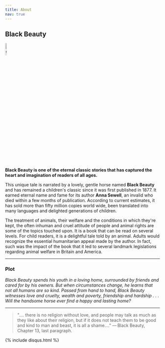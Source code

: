 ```yaml
---
title: About
nav: true
---
```


## Black Beauty
<div><img src="{{ "/images/BB1.jpg" | absolute_url }}" alt="github octocat" style="width:10%;" ></div>    



**Black Beauty is one of the eternal classic stories that has captured the heart and imagination of readers of all ages.**
 
This unique tale is narrated by a lovely, gentle horse named **Black Beauty** and has remained a children's classic since it was first published in 1877. It earned eternal name and fame for its author **Anna Sewell**, an invalid who died within a few months of publication. According to current estimates, it has sold more than fifty million copies world wide, been translated into many languages and delighted generations of children.

The treatment of animals, their welfare and the conditions in which they're kept, the often inhuman and cruel attitude of people and animal rights are some of the topics touched upon. It is a book that can be read on several levels. For child readers, it is a delightful tale told by an animal. Adults would recognize the essential humanitarian appeal made by the author. In fact, such was the impact of the book that it led to several landmark legislations regarding animal welfare in Britain and America.

---

### Plot

*Black Beauty spends his youth in a loving home, surrounded by friends and cared for by his owners. But when circumstances change, he learns that not all humans are so kind. Passed from hand to hand, Black Beauty witnesses love and cruelty, wealth and poverty, friendship and hardship . . . Will the handsome horse ever find a happy and lasting home?*

---

>".... there is no religion without love, and people may talk as much as they like about their religion, but if it does not teach them to be good and kind to man and beast, it is all a shame...."
>                — Black Beauty, Chapter 13, last paragraph.


 {% include disqus.html %}

